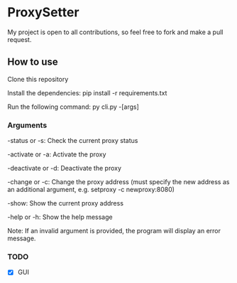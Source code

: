 # ProxySetter
My project is open to all contributions, so feel free to fork and make a pull request.
## How to use
Clone this repository

Install the dependencies: pip install -r requirements.txt

Run the following command: py cli.py -[args]

### Arguments
-status or -s: Check the current proxy status

-activate or -a: Activate the proxy

-deactivate or -d: Deactivate the proxy

-change or -c: Change the proxy address (must specify the new address as an additional argument, e.g. setproxy -c newproxy:8080)

-show: Show the current proxy address

-help or -h: Show the help message

Note: If an invalid argument is provided, the program will display an error message.

### TODO
- [x] GUI
